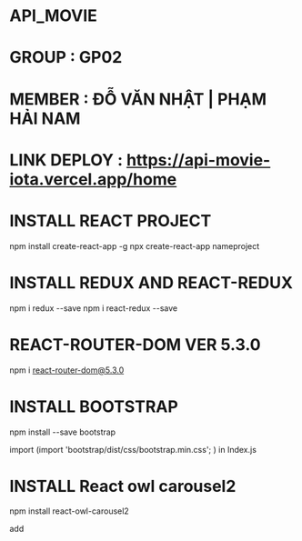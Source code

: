 # API_MOVIE

# GROUP : GP02

# MEMBER : ĐỖ VĂN NHẬT | PHẠM HẢI NAM

# LINK DEPLOY : https://api-movie-iota.vercel.app/home

# INSTALL REACT PROJECT
npm install create-react-app -g
npx create-react-app nameproject

# INSTALL REDUX AND REACT-REDUX
npm i redux --save
npm i react-redux --save

# REACT-ROUTER-DOM VER 5.3.0
npm i react-router-dom@5.3.0

# INSTALL BOOTSTRAP
npm install --save bootstrap 

import (import 'bootstrap/dist/css/bootstrap.min.css';  ) in Index.js

# INSTALL React owl carousel2

npm install react-owl-carousel2

add  <script src="https://code.jquery.com/jquery-3.2.1.slim.min.js"></script><script> at body in Index.html

import
(import React from 'react';
import OwlCarousel from 'react-owl-carousel2';
import 'react-owl-carousel2/style.css';) in component when using
  
# INSTALL ANT Design
  npm i antd

